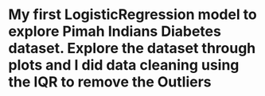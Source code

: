 # My first LogisticRegression model to explore Pimah Indians Diabetes dataset. Explore the dataset through plots and I did data cleaning using the IQR to remove the Outliers 
